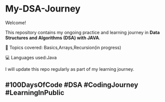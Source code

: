 # My-DSA-Journey

Welcome!

This repository contains my ongoing practice and learning journey in **Data Structures and Algorithms (DSA) with JAVA**.

📌 Topics covered: Basics,Arrays,Recursion(in progress)

💻 Languages used:Java

I will update this repo regularly as part of my learning journey.

#100DaysOfCode #DSA #CodingJourney #LearningInPublic
---
